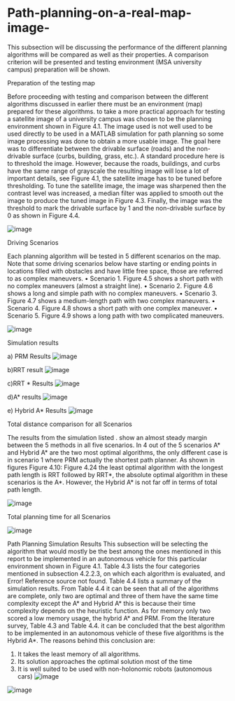 # Path-planning-on-a-real-map-image-
This subsection will be discussing the performance of the different planning algorithms will be
compared as well as their properties. A comparison criterion will be presented and testing
environment (MSA university campus) preparation will be shown.

Preparation of the testing map

Before proceeding with testing and comparison between the different algorithms discussed in
earlier there must be an environment (map) prepared for these algorithms. to take a more practical
approach for testing a satellite image of a university campus was chosen to be the planning
environment shown in Figure 4.1.
The image used is not well used to be used directly to be used in a MATLAB simulation for path
planning so some image processing was done to obtain a more usable image. The goal here was to
differentiate between the drivable surface (roads) and the non-drivable surface (curbs, building,
grass, etc.). A standard procedure here is to threshold the image. However, because the roads,
buildings, and curbs have the same range of grayscale the resulting image will lose a lot of
important details, see Figure 4.1, the satellite image has to be tuned before thresholding. To tune
the satellite image, the image was sharpened then the contrast level was increased, a median filter
was applied to smooth out the image to produce the tuned image in Figure 4.3. Finally, the image
was the threshold to mark the drivable surface by 1 and the non-drivable surface by 0 as shown in
Figure 4.4.

![image](https://user-images.githubusercontent.com/122736585/212552391-13d38c32-a76a-4f8f-8db3-6700f7fe00fc.png)

Driving Scenarios

Each planning algorithm will be tested in 5 different scenarios on the map. Note that some driving
scenarios below have starting or ending points in locations filled with obstacles and have little free
space, those are referred to as complex maneuvers.
• Scenario 1. Figure 4.5 shows a short path with no complex maneuvers (almost a straight
line).
• Scenario 2. Figure 4.6 shows a long and simple path with no complex maneuvers.
• Scenario 3. Figure 4.7 shows a medium-length path with two complex maneuvers.
• Scenario 4. Figure 4.8 shows a short path with one complex maneuver.
• Scenario 5. Figure 4.9 shows a long path with two complicated maneuvers. 

![image](https://user-images.githubusercontent.com/122736585/212552446-8f3d6a31-04a5-4603-be33-054080cfa3a0.png)

Simulation results

a) PRM Results
![image](https://user-images.githubusercontent.com/122736585/212552509-5433fc18-ea6e-44f4-a4b4-be79b2da94b8.png)

b)RRT result
![image](https://user-images.githubusercontent.com/122736585/212552549-61af8c9d-7670-453c-9381-6e8377a6cbef.png)

c)RRT * Results
![image](https://user-images.githubusercontent.com/122736585/212552588-cfa3e824-8ec2-48b1-89eb-a82a3ffa63c9.png)

d)A* results
![image](https://user-images.githubusercontent.com/122736585/212552607-ff13965f-f45d-4bd6-bab6-9fe062a460da.png)

e) Hybrid A* Results
![image](https://user-images.githubusercontent.com/122736585/212552629-26131a73-734b-4a6f-b0af-7d63918d0dd9.png)

Total distance comparison for all Scenarios

The results from the simulation listed . show an almost
steady margin between the 5 methods in all five scenarios. In 4 out of the 5 scenarios A* and
Hybrid A* are the two most optimal algorithms, the only different case is in scenario 1 where PRM
actually the shortest path planner. As shown in figures Figure 4.10: Figure 4.24 the least optimal
algorithm with the longest path length is RRT followed by RRT*, the absolute optimal algorithm
in these scenarios is the A*. However, the Hybrid A* is not far off in terms of total path length.

![image](https://user-images.githubusercontent.com/122736585/212552675-1bcbb2bd-f0dd-42db-aa9a-01fc85b55593.png)

Total planning time for all Scenarios

![image](https://user-images.githubusercontent.com/122736585/212552693-48c1198a-93e9-457c-b3e1-ca3729559a94.png)

Path Planning Simulation Results
This subsection will be selecting the algorithm that would mostly be the best among the ones
mentioned in this report to be implemented in an autonomous vehicle for this particular
environment shown in Figure 4.1. Table 4.3 lists the four categories mentioned in subsection
4.2.2.3, on which each algorithm is evaluated, and Error! Reference source not found. Table 4.4
lists a summary of the simulation results. From Table 4.4 it can be seen that all of the algorithms
are complete, only two are optimal and three of them have the same time complexity except the
A* and Hybrid A* this is because their time complexity depends on the heuristic function. As for
memory only two scored a low memory usage, the hybrid A* and PRM.
From the literature survey, Table 4.3 and Table 4.4. it can be concluded that the best algorithm to
be implemented in an autonomous vehicle of these five algorithms is the Hybrid A*. The reasons
behind this conclusion are:
1) It takes the least memory of all algorithms.
2) Its solution approaches the optimal solution most of the time
3) It is well suited to be used with non-holonomic robots (autonomous cars) 
![image](https://user-images.githubusercontent.com/122736585/212552730-ef26c230-2c9b-42f0-ac4f-613281a979ac.png)

![image](https://user-images.githubusercontent.com/122736585/212552755-a3067a2f-dae5-4378-bc9d-13cde4444727.png)






